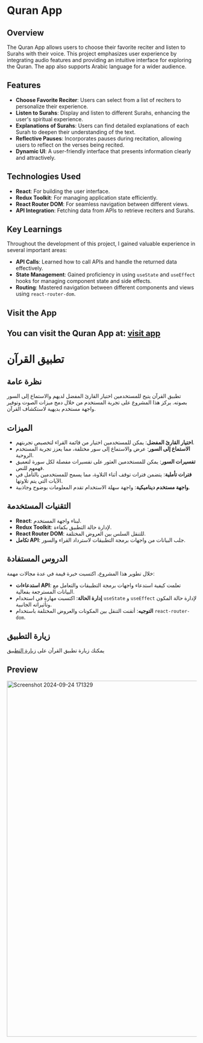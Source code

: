 # Quran App

## Overview
The Quran App allows users to choose their favorite reciter and listen to Surahs with their voice. This project emphasizes user experience by integrating audio features and providing an intuitive interface for exploring the Quran. The app also supports Arabic language for a wider audience.

## Features
- **Choose Favorite Reciter**: Users can select from a list of reciters to personalize their experience.
- **Listen to Surahs**: Display and listen to different Surahs, enhancing the user's spiritual experience.
- **Explanations of Surahs**: Users can find detailed explanations of each Surah to deepen their understanding of the text.
- **Reflective Pauses**: Incorporates pauses during recitation, allowing users to reflect on the verses being recited.
- **Dynamic UI**: A user-friendly interface that presents information clearly and attractively.

## Technologies Used
- **React**: For building the user interface.
- **Redux Toolkit**: For managing application state efficiently.
- **React Router DOM**: For seamless navigation between different views.
- **API Integration**: Fetching data from APIs to retrieve reciters and Surahs.

## Key Learnings
Throughout the development of this project, I gained valuable experience in several important areas:
- **API Calls**: Learned how to call APIs and handle the returned data effectively.
- **State Management**: Gained proficiency in using `useState` and `useEffect` hooks for managing component state and side effects.
- **Routing**: Mastered navigation between different components and views using `react-router-dom`.

## Visit the App
You can visit the Quran App at: [visit app](https://bilalben23.github.io/Quran/)
---

# تطبيق القرآن

## نظرة عامة
تطبيق القرآن يتيح للمستخدمين اختيار القارئ المفضل لديهم والاستماع إلى السور بصوته. يركز هذا المشروع على تجربة المستخدم من خلال دمج ميزات الصوت وتوفير واجهة مستخدم بديهية لاستكشاف القرآن.

## الميزات
- **اختيار القارئ المفضل**: يمكن للمستخدمين اختيار من قائمة القراء لتخصيص تجربتهم.
- **الاستماع إلى السور**: عرض والاستماع إلى سور مختلفة، مما يعزز تجربة المستخدم الروحية.
- **تفسيرات السور**: يمكن للمستخدمين العثور على تفسيرات مفصلة لكل سورة لتعميق فهمهم للنص.
- **فترات تأملية**: يتضمن فترات توقف أثناء التلاوة، مما يسمح للمستخدمين بالتأمل في الآيات التي يتم تلاوتها.
- **واجهة مستخدم ديناميكية**: واجهة سهلة الاستخدام تقدم المعلومات بوضوح وجاذبية.

## التقنيات المستخدمة
- **React**: لبناء واجهة المستخدم.
- **Redux Toolkit**: لإدارة حالة التطبيق بكفاءة.
- **React Router DOM**: للتنقل السلس بين العروض المختلفة.
- **تكامل API**: جلب البيانات من واجهات برمجة التطبيقات لاسترداد القراء والسور.

## الدروس المستفادة
خلال تطوير هذا المشروع، اكتسبت خبرة قيمة في عدة مجالات مهمة:
- **استدعاءات API**: تعلمت كيفية استدعاء واجهات برمجة التطبيقات والتعامل مع البيانات المسترجعة بفعالية.
- **إدارة الحالة**: اكتسبت مهارة في استخدام `useState` و `useEffect` لإدارة حالة المكون وتأثيراته الجانبية.
- **التوجيه**: أتقنت التنقل بين المكونات والعروض المختلفة باستخدام `react-router-dom`.
  
## زيارة التطبيق
يمكنك زيارة تطبيق القرآن على [زيارة التطبيق](https://bilalben23.github.io/Quran/)

## Preview
<img width="944" alt="Screenshot 2024-09-24 171329" src="https://github.com/user-attachments/assets/d1c4d7fa-56b5-40c1-a89c-416d2c65ec7c">

